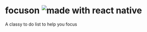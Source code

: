 # focuson  ![made with react native](https://img.shields.io/badge/made%20with-react%20native-green)

A classy to do list to help you focus
